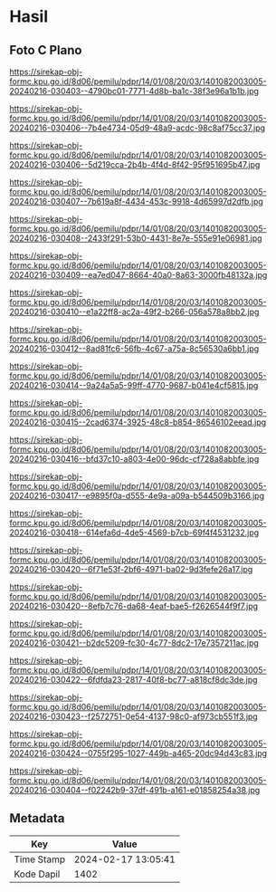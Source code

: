 # Hasil

## Foto C Plano

https://sirekap-obj-formc.kpu.go.id/8d06/pemilu/pdpr/14/01/08/20/03/1401082003005-20240216-030403--4790bc01-7771-4d8b-ba1c-38f3e96a1b1b.jpg

https://sirekap-obj-formc.kpu.go.id/8d06/pemilu/pdpr/14/01/08/20/03/1401082003005-20240216-030406--7b4e4734-05d9-48a9-acdc-98c8af75cc37.jpg

https://sirekap-obj-formc.kpu.go.id/8d06/pemilu/pdpr/14/01/08/20/03/1401082003005-20240216-030406--5d219cca-2b4b-4f4d-8f42-95f951695b47.jpg

https://sirekap-obj-formc.kpu.go.id/8d06/pemilu/pdpr/14/01/08/20/03/1401082003005-20240216-030407--7b619a8f-4434-453c-9918-4d65997d2dfb.jpg

https://sirekap-obj-formc.kpu.go.id/8d06/pemilu/pdpr/14/01/08/20/03/1401082003005-20240216-030408--2433f291-53b0-4431-8e7e-555e91e06981.jpg

https://sirekap-obj-formc.kpu.go.id/8d06/pemilu/pdpr/14/01/08/20/03/1401082003005-20240216-030409--ea7ed047-8664-40a0-8a63-3000fb48132a.jpg

https://sirekap-obj-formc.kpu.go.id/8d06/pemilu/pdpr/14/01/08/20/03/1401082003005-20240216-030410--e1a22ff8-ac2a-49f2-b266-056a578a8bb2.jpg

https://sirekap-obj-formc.kpu.go.id/8d06/pemilu/pdpr/14/01/08/20/03/1401082003005-20240216-030412--8ad81fc6-56fb-4c67-a75a-8c56530a6bb1.jpg

https://sirekap-obj-formc.kpu.go.id/8d06/pemilu/pdpr/14/01/08/20/03/1401082003005-20240216-030414--9a24a5a5-99ff-4770-9687-b041e4cf5815.jpg

https://sirekap-obj-formc.kpu.go.id/8d06/pemilu/pdpr/14/01/08/20/03/1401082003005-20240216-030415--2cad6374-3925-48c8-b854-86546102eead.jpg

https://sirekap-obj-formc.kpu.go.id/8d06/pemilu/pdpr/14/01/08/20/03/1401082003005-20240216-030416--bfd37c10-a803-4e00-96dc-cf728a8abbfe.jpg

https://sirekap-obj-formc.kpu.go.id/8d06/pemilu/pdpr/14/01/08/20/03/1401082003005-20240216-030417--e9895f0a-d555-4e9a-a09a-b544509b3166.jpg

https://sirekap-obj-formc.kpu.go.id/8d06/pemilu/pdpr/14/01/08/20/03/1401082003005-20240216-030418--614efa6d-4de5-4569-b7cb-69f4f4531232.jpg

https://sirekap-obj-formc.kpu.go.id/8d06/pemilu/pdpr/14/01/08/20/03/1401082003005-20240216-030420--6f71e53f-2bf6-4971-ba02-9d3fefe26a17.jpg

https://sirekap-obj-formc.kpu.go.id/8d06/pemilu/pdpr/14/01/08/20/03/1401082003005-20240216-030420--8efb7c76-da68-4eaf-bae5-f2626544f9f7.jpg

https://sirekap-obj-formc.kpu.go.id/8d06/pemilu/pdpr/14/01/08/20/03/1401082003005-20240216-030421--b2dc5209-fc30-4c77-8dc2-17e7357211ac.jpg

https://sirekap-obj-formc.kpu.go.id/8d06/pemilu/pdpr/14/01/08/20/03/1401082003005-20240216-030422--6fdfda23-2817-40f8-bc77-a818cf8dc3de.jpg

https://sirekap-obj-formc.kpu.go.id/8d06/pemilu/pdpr/14/01/08/20/03/1401082003005-20240216-030423--f2572751-0e54-4137-98c0-af973cb551f3.jpg

https://sirekap-obj-formc.kpu.go.id/8d06/pemilu/pdpr/14/01/08/20/03/1401082003005-20240216-030424--0755f295-1027-449b-a465-20dc94d43c83.jpg

https://sirekap-obj-formc.kpu.go.id/8d06/pemilu/pdpr/14/01/08/20/03/1401082003005-20240216-030404--f02242b9-37df-491b-a161-e01858254a38.jpg


## Metadata

| Key        | Value               |
| ---------- | ------------------- |
| Time Stamp | 2024-02-17 13:05:41 |
| Kode Dapil | 1402                |



